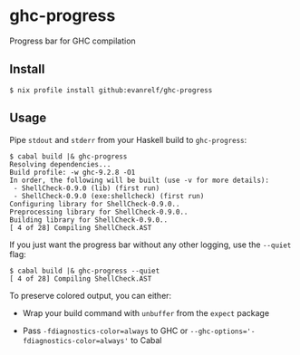 # ghc-progress

Progress bar for GHC compilation

## Install

```ShellSession
$ nix profile install github:evanrelf/ghc-progress
```

## Usage

Pipe `stdout` and `stderr` from your Haskell build to `ghc-progress`:

```ShellSession
$ cabal build |& ghc-progress
Resolving dependencies...
Build profile: -w ghc-9.2.8 -O1
In order, the following will be built (use -v for more details):
 - ShellCheck-0.9.0 (lib) (first run)
 - ShellCheck-0.9.0 (exe:shellcheck) (first run)
Configuring library for ShellCheck-0.9.0..
Preprocessing library for ShellCheck-0.9.0..
Building library for ShellCheck-0.9.0..
[ 4 of 28] Compiling ShellCheck.AST
```

If you just want the progress bar without any other logging, use the `--quiet`
flag:

```ShellSession
$ cabal build |& ghc-progress --quiet
[ 4 of 28] Compiling ShellCheck.AST
```

To preserve colored output, you can either:

- Wrap your build command with `unbuffer` from the `expect` package

- Pass `-fdiagnostics-color=always` to GHC or
  `--ghc-options='-fdiagnostics-color=always'` to Cabal
